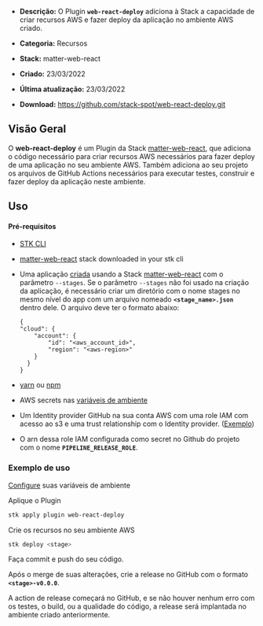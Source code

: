 - **Descrição:** O Plugin **`web-react-deploy`** adiciona à Stack a capacidade de criar recursos AWS e fazer deploy da aplicação no ambiente AWS criado.

- **Categoria:** Recursos
- **Stack:** matter-web-react
- **Criado:** 23/03/2022
- **Última atualização:** 23/03/2022
- **Download:** https://github.com/stack-spot/web-react-deploy.git

## **Visão Geral**

O **web-react-deploy** é um Plugin da Stack [matter-web-react](https://github.com/stack-spot/matter-web-react), que adiciona o código necessário para criar recursos AWS necessários para fazer deploy de uma aplicação no seu ambiente AWS. Também adiciona ao seu projeto os arquivos de GitHub Actions necessários para executar testes, construir e fazer deploy da aplicação neste ambiente.

## **Uso**

#### **Pré-requisitos**

- [STK CLI](https://docs.stackspot.com.br/v3.2.0/docs/stk-cli/installation/)
- [matter-web-react](https://github.com/stack-spot/zup-web-react) stack downloaded in your stk cli
- Uma aplicação [criada](https://docs.stackspot.com/v3.0.0/stk-cli/commands/commands-list/stk-create-app/) usando a Stack [matter-web-react](https://github.com/stack-spot/zup-web-react) com o parâmetro `--stages`. Se o parâmetro `--stages` não foi usado na criação da aplicação, é necessário criar um diretório com o nome stages no mesmo nível do app com um arquivo nomeado **`<stage_name>.json`** dentro dele. O arquivo deve ter o formato abaixo:

  ```
  {
  "cloud": {
      "account": {
          "id": "<aws_account_id>",
          "region": "<aws-region>"
      }
    }
  }
  ```

- [yarn](https://classic.yarnpkg.com/lang/en/docs/install/#mac-stable) ou [npm](https://nodejs.org/en/)
- AWS secrets nas [variáveis de ambiente](https://docs.aws.amazon.com/cli/latest/userguide/cli-configure-envvars.html#envvars-set)
- Um Identity provider GitHub na sua conta AWS com uma role IAM com acesso ao s3 e uma trust relationship com o Identity provider. ([Exemplo](https://github.com/aws-actions/configure-aws-credentials#sample-iam-role-cloudformation-template))
- O arn dessa role IAM configurada como secret no Github do projeto com o nome **`PIPELINE_RELEASE_ROLE`**.

### **Exemplo de uso**

[Configure](https://docs.aws.amazon.com/cli/latest/userguide/cli-configure-envvars.html#envvars-set) suas variáveis de ambiente

Aplique o Plugin

```bash
stk apply plugin web-react-deploy
```

Crie os recursos no seu ambiente AWS

```bash
stk deploy <stage>
```

Faça commit e push do seu código.

Após o merge de suas alterações, crie a release no GitHub  com o formato **`<stage>-v0.0.0`**.

A action de release começará no GitHub, e se não houver nenhum erro com os testes, o build, ou a qualidade do código, a release será implantada no ambiente criado anteriormente.